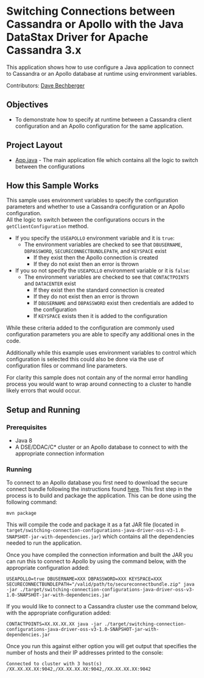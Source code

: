 # Switching Connections between Cassandra or Apollo with the Java DataStax Driver for Apache Cassandra 3.x
This application shows how to use configure a Java application to connect to Cassandra or an Apollo database at runtime using environment variables.

Contributors: [Dave Bechberger](https://github.com/bechbd) 

## Objectives
* To demonstrate how to specify at runtime between a Cassandra client configuration and an Apollo configuration for the same application.

## Project Layout
* [App.java](/v3/src/main/java/com/datastax/examples/App.java) - The main application file which contains all the logic to switch between the configurations

## How this Sample Works
This sample uses environment variables to specify the configuration parameters and whether to use a Cassandra configuration or an Apollo configuration.  
All the logic to switch between the configurations occurs in the `getClientConfiguration` method.  
* If you specify the `USEAPOLLO` environment variable and it is `true`:
    * The environment variables are checked to see that `DBUSERNAME`, `DBPASSWORD`, `SECURECONNECTBUNDLEPATH`, and `KEYSPACE` exist
		* If they exist then the Apollo connection is created
		* If they do not exist then an error is thrown
* If you so not specify the `USEAPOLLO` environment variable or it is `false`:
	* The environment variables are checked to see that `CONTACTPOINTS` and `DATACENTER` exist
		* If they exist then the standard connection is created
		* If they do not exist then an error is thrown
		* If `DBUSERNAME` and `DBPASSWORD` exist then credentials are added to the configuration
		* If `KEYSPACE` exists then it is added to the configuration

While these criteria added to the configuration are commonly used configuration parameters you are able to specify any additional ones in the code. 

Additionally while this example uses environment variables to control which configuration is selected this could also be done via the use of configuration files or command line parameters.

For clarity this sample does not contain any of the normal error handling process you would want to wrap around connecting to a cluster to handle likely errors that would occur.

## Setup and Running

### Prerequisites
* Java 8
* A DSE/DDAC/C* cluster or an Apollo database to connect to with the appropriate connection information

### Running

To connect to an Apollo database you first need to download the secure connect bundle following the instructions found [here](https://docs.datastax.com/en/landing_page/doc/landing_page/cloud.html).
This first step in the process is to build and package the application.  This can be done using the following command:

`mvn package`

This will compile the code and package it as a fat JAR file (located in `target/switching-connection-configurations-java-driver-oss-v3-1.0-SNAPSHOT-jar-with-dependencies.jar`) 
which contains all the dependencies needed to run the application.

Once you have compiled the connection information and built the JAR you can run this to connect to Apollo by using the command below, with the appropriate configuration added:

`USEAPOLLO=true DBUSERNAME=XXX DBPASSWORD=XXX KEYSPACE=XXX SECURECONNECTBUNDLEPATH="/valid/path/to/secureconnectbundle.zip" java -jar ./target/switching-connection-configurations-java-driver-oss-v3-1.0-SNAPSHOT-jar-with-dependencies.jar`

If you would like to connect to a Cassandra cluster use the command below, with the appropriate configuration added:

`CONTACTPOINTS=XX.XX.XX.XX java -jar ./target/switching-connection-configurations-java-driver-oss-v3-1.0-SNAPSHOT-jar-with-dependencies.jar`

Once you run this against either option you will get output that specifies the number of hosts and their IP addresses printed to the console:

```Connected to cluster with 3 host(s) /XX.XX.XX.XX:9042,/XX.XX.XX.XX:9042,/XX.XX.XX.XX:9042```
